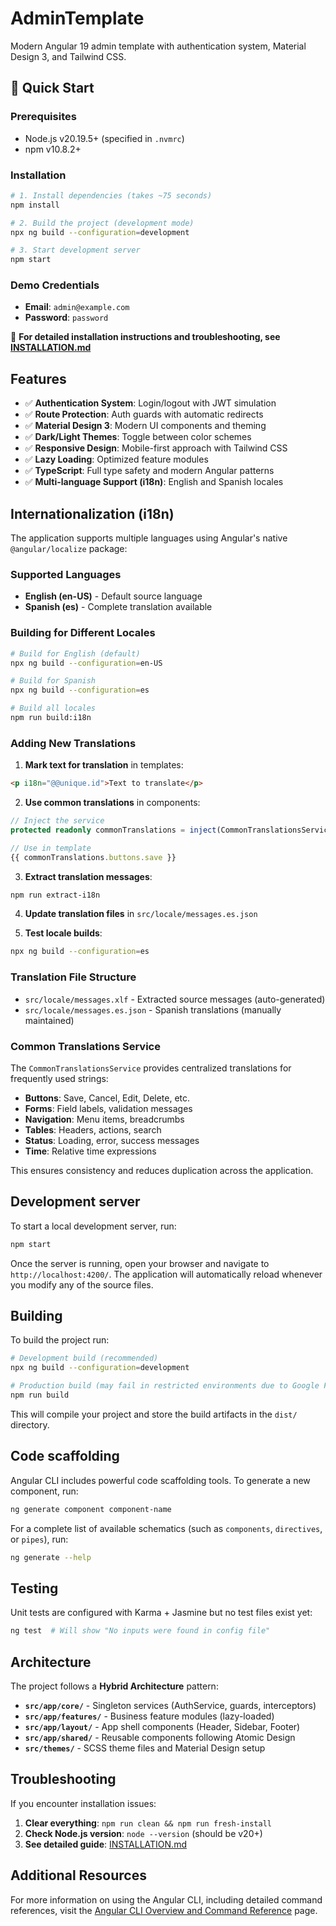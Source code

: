 # AdminTemplate

Modern Angular 19 admin template with authentication system, Material Design 3, and Tailwind CSS.

## 🚀 Quick Start

### Prerequisites
- Node.js v20.19.5+ (specified in `.nvmrc`)
- npm v10.8.2+

### Installation
```bash
# 1. Install dependencies (takes ~75 seconds)
npm install

# 2. Build the project (development mode)
npx ng build --configuration=development

# 3. Start development server
npm start
```

### Demo Credentials
- **Email**: `admin@example.com`
- **Password**: `password`

📖 **For detailed installation instructions and troubleshooting, see [INSTALLATION.md](./INSTALLATION.md)**

## Features

- ✅ **Authentication System**: Login/logout with JWT simulation
- ✅ **Route Protection**: Auth guards with automatic redirects
- ✅ **Material Design 3**: Modern UI components and theming
- ✅ **Dark/Light Themes**: Toggle between color schemes
- ✅ **Responsive Design**: Mobile-first approach with Tailwind CSS
- ✅ **Lazy Loading**: Optimized feature modules
- ✅ **TypeScript**: Full type safety and modern Angular patterns
- ✅ **Multi-language Support (i18n)**: English and Spanish locales

## Internationalization (i18n)

The application supports multiple languages using Angular's native `@angular/localize` package:

### Supported Languages
- **English (en-US)** - Default source language
- **Spanish (es)** - Complete translation available

### Building for Different Locales

```bash
# Build for English (default)
npx ng build --configuration=en-US

# Build for Spanish  
npx ng build --configuration=es

# Build all locales
npm run build:i18n
```

### Adding New Translations

1. **Mark text for translation** in templates:
```html
<p i18n="@@unique.id">Text to translate</p>
```

2. **Use common translations** in components:
```typescript
// Inject the service
protected readonly commonTranslations = inject(CommonTranslationsService);

// Use in template
{{ commonTranslations.buttons.save }}
```

3. **Extract translation messages**:
```bash
npm run extract-i18n
```

4. **Update translation files** in `src/locale/messages.es.json`

5. **Test locale builds**:
```bash
npx ng build --configuration=es
```

### Translation File Structure

- `src/locale/messages.xlf` - Extracted source messages (auto-generated)
- `src/locale/messages.es.json` - Spanish translations (manually maintained)

### Common Translations Service

The `CommonTranslationsService` provides centralized translations for frequently used strings:

- **Buttons**: Save, Cancel, Edit, Delete, etc.
- **Forms**: Field labels, validation messages
- **Navigation**: Menu items, breadcrumbs
- **Tables**: Headers, actions, search
- **Status**: Loading, error, success messages
- **Time**: Relative time expressions

This ensures consistency and reduces duplication across the application.

## Development server

To start a local development server, run:

```bash
npm start
```

Once the server is running, open your browser and navigate to `http://localhost:4200/`. The application will automatically reload whenever you modify any of the source files.

## Building

To build the project run:

```bash
# Development build (recommended)
npx ng build --configuration=development

# Production build (may fail in restricted environments due to Google Fonts)
npm run build
```

This will compile your project and store the build artifacts in the `dist/` directory.

## Code scaffolding

Angular CLI includes powerful code scaffolding tools. To generate a new component, run:

```bash
ng generate component component-name
```

For a complete list of available schematics (such as `components`, `directives`, or `pipes`), run:

```bash
ng generate --help
```

## Testing

Unit tests are configured with Karma + Jasmine but no test files exist yet:

```bash
ng test  # Will show "No inputs were found in config file"
```

## Architecture

The project follows a **Hybrid Architecture** pattern:

- **`src/app/core/`** - Singleton services (AuthService, guards, interceptors)
- **`src/app/features/`** - Business feature modules (lazy-loaded)
- **`src/app/layout/`** - App shell components (Header, Sidebar, Footer)  
- **`src/app/shared/`** - Reusable components following Atomic Design
- **`src/themes/`** - SCSS theme files and Material Design setup

## Troubleshooting

If you encounter installation issues:

1. **Clear everything**: `npm run clean && npm run fresh-install`
2. **Check Node.js version**: `node --version` (should be v20+)
3. **See detailed guide**: [INSTALLATION.md](./INSTALLATION.md)

## Additional Resources

For more information on using the Angular CLI, including detailed command references, visit the [Angular CLI Overview and Command Reference](https://angular.dev/tools/cli) page.
